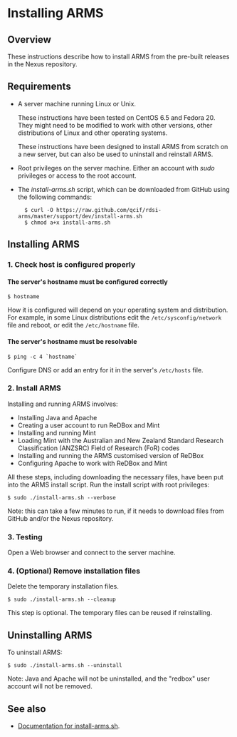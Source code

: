 # Installing ARMS

## Overview

These instructions describe how to install ARMS from the pre-built
releases in the Nexus repository.


## Requirements

- A server machine running Linux or Unix.

    These instructions have been tested on CentOS 6.5 and Fedora 20.
    They might need to be modified to work with other versions, other
    distributions of Linux and other operating systems.

    These instructions have been designed to install ARMS from scratch
    on a new server, but can also be used to uninstall and reinstall
    ARMS.

- Root privileges on the server machine. Either an account with _sudo_
  privileges or access to the root account.

- The _install-arms.sh_ script, which can be downloaded from GitHub
  using the following commands:

        $ curl -O https://raw.github.com/qcif/rdsi-arms/master/support/dev/install-arms.sh
        $ chmod a+x install-arms.sh


## Installing ARMS

### 1. Check host is configured properly

#### The server's hostname must be configured correctly

    $ hostname

How it is configured will depend on your operating system and
distribution.  For example, in some Linux distributions edit the
`/etc/sysconfig/network` file and reboot, or edit the `/etc/hostname`
file.

#### The server's hostname must be resolvable

    $ ping -c 4 `hostname`

Configure DNS or add an entry for it in the server's `/etc/hosts` file.

### 2. Install ARMS

Installing and running ARMS involves:

- Installing Java and Apache
- Creating a user account to run ReDBox and Mint
- Installing and running Mint
- Loading Mint with the Australian and New Zealand Standard Research
  Classification (ANZSRC) Field of Research (FoR) codes
- Installing and running the ARMS customised version of ReDBox
- Configuring Apache to work with ReDBox and Mint

All these steps, including downloading the necessary files, have been
put into the ARMS install script. Run the install script with root
privileges:

    $ sudo ./install-arms.sh --verbose

Note: this can take a few minutes to run, if it needs to download
files from GitHub and/or the Nexus repository.

### 3. Testing

Open a Web browser and connect to the server machine.

### 4. (Optional) Remove installation files

Delete the temporary installation files.

    $ sudo ./install-arms.sh --cleanup

This step is optional. The temporary files can be reused if
reinstalling.


## Uninstalling ARMS

To uninstall ARMS:

    $ sudo ./install-arms.sh --uninstall

Note: Java and Apache will not be uninstalled, and the "redbox" user
account will not be removed.


## See also

- [Documentation for install-arms.sh](install-arms.md).
